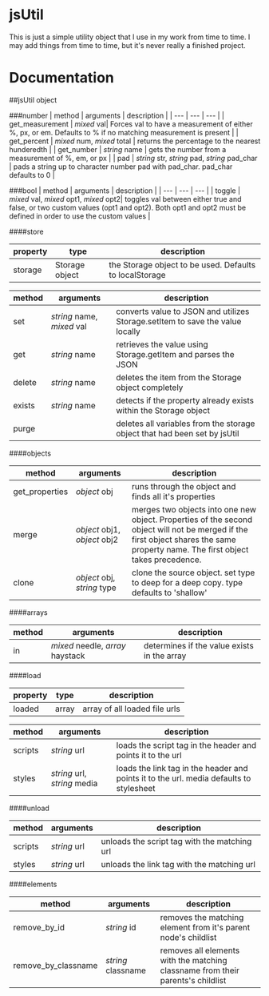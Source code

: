 # jsUtil

This is just a simple utility object that I use in my work from time to time. I may add things from time to time, but it's never really a finished project. 


# Documentation
##jsUtil object

###number
| method | arguments | description |
| --- | --- | --- |
| get_measurement | *mixed* val| Forces val to have a measurement of either %, px, or em. Defaults to % if no matching measurement is present |
| get_percent | *mixed* num, *mixed* total | returns the percentage to the nearest hunderedth |
| get_number | *string* name | gets the number from a measurement of %, em, or px |
| pad | *string* str, *string* pad, *string* pad_char | pads a string up to character number pad with pad_char. pad_char defaults to 0 |

###bool
| method | arguments | description |
| --- | --- | --- |
| toggle | *mixed* val, *mixed* opt1, *mixed* opt2| toggles val between either true and false, or two custom values (opt1 and opt2). Both opt1 and opt2 must be defined in order to use the custom values |

####store

| property |type| description |
| --- | --- | --- |
| storage |Storage object| the Storage object to be used. Defaults to localStorage |

| method | arguments | description |
| --- | --- | --- |
| set | *string* name, *mixed* val| converts value to JSON and utilizes Storage.setItem to save the value locally  |
| get | *string* name | retrieves the value using Storage.getItem and parses the JSON |
| delete | *string* name | deletes the item from the Storage object completely |
| exists | *string* name | detects if the property already exists within the Storage object |
| purge |  | deletes all variables from the storage object that had been set by jsUtil |

####objects

| method | arguments | description |
| --- | --- | --- |
| get_properties | *object* obj| runs through the object and finds all it's properties |
| merge | *object* obj1, *object* obj2 | merges two objects into one new object. Properties of the second object will not be merged if the first object shares the same property name. The first object takes precedence.|
| clone| *object* obj, *string* type | clone the source object. set type to deep for a deep copy. type defaults to 'shallow' |

####arrays

| method | arguments | description |
| --- | --- | --- |
| in | *mixed* needle, *array* haystack | determines if the value exists in the array |

####load

| property |type| description |
| --- | --- | --- |
| loaded | array | array of all loaded file urls |

| method | arguments | description |
| --- | --- | --- |
| scripts | *string* url| loads the script tag in the header and points it to the url  |
| styles | *string* url, *string* media | loads the link tag in the header and points it to the url. media defaults to stylesheet |

####unload

| method | arguments | description |
| --- | --- | --- |
| scripts | *string* url| unloads the script tag with the matching url  |
| styles | *string* url | unloads the link tag with the matching url |

####elements

| method | arguments | description |
| --- | --- | --- |
| remove_by_id | *string* id| removes the matching element from it's parent node's childlist  |
| remove_by_classname | *string* classname | removes all elements with the matching classname from their parents's childlist |
